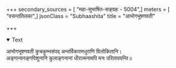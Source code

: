 +++
secondary_sources = [ "महा-सुभाषित-सङ्ग्रहः - 5004",]
meters = [ "वसन्ततिलका",]
jsonClass = "Subhaashita"
title = "आभोगभूषणवती"

+++

<details open><summary>Text</summary>

आभोगभूषणवती कुचकुम्भसंपद् अन्तर्विकारमधुराणि विलोकितानि।  
अङ्गान्यनङ्गपिशुनानि कुलाङ्गनानां धीरात्मनामपि मनः परितापयन्ति॥
</details>
